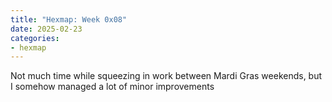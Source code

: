 ```yaml
---
title: "Hexmap: Week 0x08"
date: 2025-02-23
categories:
- hexmap
---
```


Not much time while squeezing in work between Mardi Gras weekends, but I somehow managed a lot of minor improvements

